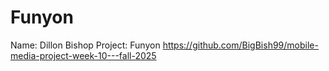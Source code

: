 # Funyon
Name: Dillon Bishop
Project: Funyon
https://github.com/BigBish99/mobile-media-project-week-10---fall-2025